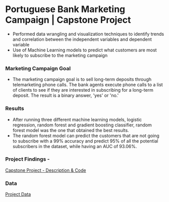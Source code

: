 # Portuguese Bank Marketing Campaign | Capstone Project
  - Performed data wrangling and visualization techniques to identify trends and correlation between the independent variables and dependent variable
  - Use of Machine Learning models to predict what customers are most likely to subscribe to the marketing campaign
  
### Marketing Campaign Goal 
  - The marketing campaign goal is to sell long-term deposits through telemarketing phone calls. The bank agents execute phone calls to a list of clients to see if they are interested in subscribing for a long-term deposit. The result is a binary answer, 'yes' or 'no.'
  
### Results
  - After running three different machine learning models, logistic regression, random forest and gradient boosting classifier, random forest model was the one that obtained the best results.
  - The random forest model can predict the customers that are not going to subscribe with a 99% accuracy and predict 95% of all the potential subscribers in the dataset, while having an AUC of 93.06%.
  
  
### Project Findings -
[Capstone Project - Description & Code](https://github.com/joaobecker/capstone_bank_marketing/blob/master/portuguese_bank_capstone.ipynb)


### Data
[Project Data](https://github.com/joaobecker/capstone_bank_marketing/blob/master/bank-additional-full.csv)
